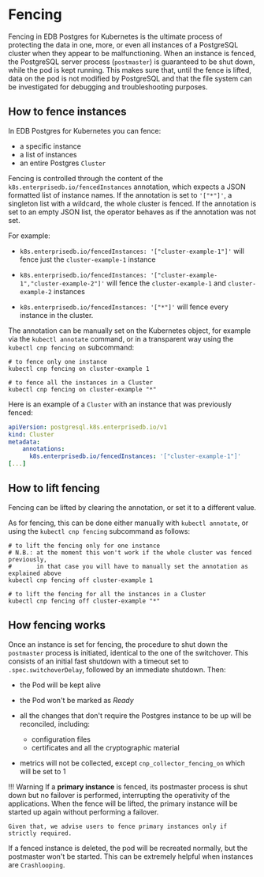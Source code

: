 # Fencing

Fencing in EDB Postgres for Kubernetes is the ultimate process of protecting the
data in one, more, or even all instances of a PostgreSQL cluster when they
appear to be malfunctioning. When an instance is fenced, the PostgreSQL server
process (`postmaster`) is guaranteed to be shut down, while the pod is kept running.
This makes sure that, until the fence is lifted, data on the pod is not modified by
PostgreSQL and that the file system can be investigated for debugging and
troubleshooting purposes.

## How to fence instances

In EDB Postgres for Kubernetes you can fence:

- a specific instance
- a list of instances
- an entire Postgres `Cluster`

Fencing is controlled through the content of the `k8s.enterprisedb.io/fencedInstances`
annotation, which expects a JSON formatted list of instance names.
If the annotation is set to `'["*"]'`, a singleton list with a wildcard, the
whole cluster is fenced.
If the annotation is set to an empty JSON list, the operator behaves as if the
annotation was not set.

For example:

- `k8s.enterprisedb.io/fencedInstances: '["cluster-example-1"]'` will fence just
  the `cluster-example-1` instance

- `k8s.enterprisedb.io/fencedInstances: '["cluster-example-1","cluster-example-2"]'`
  will fence the `cluster-example-1` and `cluster-example-2` instances

- `k8s.enterprisedb.io/fencedInstances: '["*"]'` will fence every instance in
  the cluster.

The annotation can be manually set on the Kubernetes object, for example via
the `kubectl annotate` command, or in a transparent way using the
`kubectl cnp fencing on` subcommand:

```shell
# to fence only one instance
kubectl cnp fencing on cluster-example 1

# to fence all the instances in a Cluster
kubectl cnp fencing on cluster-example "*"
```

Here is an example of a `Cluster` with an instance that was previously fenced:

```yaml
apiVersion: postgresql.k8s.enterprisedb.io/v1
kind: Cluster
metadata:
    annotations:
      k8s.enterprisedb.io/fencedInstances: '["cluster-example-1"]'
[...]
```

## How to lift fencing

Fencing can be lifted by clearing the annotation, or set it to a different value.

As for fencing, this can be done either manually with `kubectl annotate`, or
using the `kubectl cnp fencing` subcommand as follows:

```shell
# to lift the fencing only for one instance
# N.B.: at the moment this won't work if the whole cluster was fenced previously,
#       in that case you will have to manually set the annotation as explained above
kubectl cnp fencing off cluster-example 1

# to lift the fencing for all the instances in a Cluster
kubectl cnp fencing off cluster-example "*"
```

## How fencing works

Once an instance is set for fencing, the procedure to shut down the
`postmaster` process is initiated, identical to the one of the switchover.
This consists of an initial fast shutdown with a timeout set to
`.spec.switchoverDelay`, followed by an immediate shutdown. Then:

- the Pod will be kept alive

- the Pod won't be marked as *Ready*

- all the changes that don't require the Postgres instance to be up will be
  reconciled, including:
    - configuration files
    - certificates and all the cryptographic material

- metrics will not be collected, except `cnp_collector_fencing_on` which will be
  set to 1

!!! Warning
    If a **primary instance** is fenced, its postmaster process
    is shut down but no failover is performed, interrupting the operativity of
    the applications. When the fence will be lifted, the primary instance will be
    started up again without performing a failover.

    Given that, we advise users to fence primary instances only if strictly required.

If a fenced instance is deleted, the pod will be recreated normally, but the
postmaster won't be started. This can be extremely helpful when instances
are `Crashlooping`.
